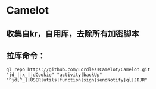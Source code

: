 # Camelot
## **收集自kr，自用库，去除所有加密脚本**

## **拉库命令：**  
`ql repo https://github.com/LordlessCamelot/Camelot.git "jd_|jx_|jdCookie" "activity|backUp" "^jd[^_]|USER|utils|function|sign|sendNotify|ql|JDJR"`